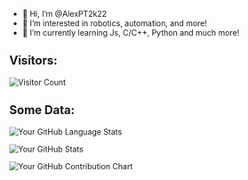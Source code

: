 - 👋 Hi, I’m @AlexPT2k22
- 👀 I’m interested in robotics, automation, and more!
- 🌱 I’m currently learning Js, C/C++, Python and much more!

## Visitors:

![Visitor Count](https://profile-counter.glitch.me/AlexPT2k22/count.svg)

## Some Data:

![Your GitHub Language Stats](https://github-readme-stats.vercel.app/api/top-langs/?username=AlexPT2k22&layout=compact&theme=dark)

![Your GitHub Stats](https://github-readme-stats.vercel.app/api?username=AlexPT2k22&show_icons=true&theme=dark) 

![Your GitHub Contribution Chart](https://github-readme-streak-stats.herokuapp.com/?user=AlexPT2k22&theme=dark)
